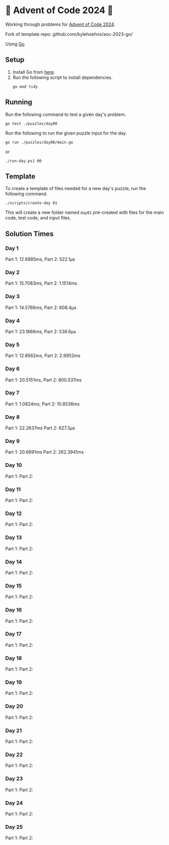 # 🎄 Advent of Code 2024 🎄

Working through problems for [Advent of Code 2024](https://adventofcode.com/2024).

Fork of template repo: github.com/kylehoehns/aoc-2023-go/ 

Using [Go](https://go.dev/)

## Setup

1. Install Go from [here](https://golang.org/doc/install).
2. Run the following script to install dependencies.
    ```shell
    go mod tidy
    ```

## Running

Run the following command to test a given day's problem.

```shell
go test ./puzzles/day00
```


Run the following to run the given puzzle input for the day.

```shell
go run ./puzzles/day00/main.go
```
or
```shell
./run-day.ps1 00
```

## Template

To create a template of files needed for a new day's puzzle, run the following command.

```shell
./scripts/create-day 01
```

This will create a new folder named `day01` pre-created with files for the main code, test code, and input files.

## Solution Times
### Day 1
Part 1: 12.6985ms,
Part 2: 522.1µs
### Day 2
Part 1: 15.7083ms,
Part 2: 1.1514ms
### Day 3
Part 1: 14.5766ms,
Part 2: 608.4µs
### Day 4
Part 1: 23.1866ms,
Part 2: 538.6µs
### Day 5
Part 1: 12.8562ms,
Part 2: 2.9952ms
### Day 6
Part 1: 20.5151ms,
Part 2: 800.537ms
### Day 7
Part 1: 1.0824ms,
Part 2: 10.8536ms
### Day 8
Part 1: 22.2637ms
Part 2: 627.3µs
### Day 9
Part 1: 20.6891ms
Part 2: 262.3941ms
### Day 10
Part 1: 
Part 2: 
### Day 11
Part 1: 
Part 2: 
### Day 12
Part 1: 
Part 2: 
### Day 13
Part 1: 
Part 2: 
### Day 14
Part 1: 
Part 2: 
### Day 15
Part 1: 
Part 2: 
### Day 16
Part 1: 
Part 2: 
### Day 17
Part 1: 
Part 2: 
### Day 18
Part 1: 
Part 2: 
### Day 19
Part 1: 
Part 2: 
### Day 20
Part 1: 
Part 2: 
### Day 21
Part 1: 
Part 2: 
### Day 22
Part 1: 
Part 2: 
### Day 23
Part 1: 
Part 2: 
### Day 24
Part 1: 
Part 2: 
### Day 25
Part 1: 
Part 2: 